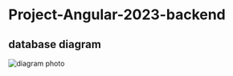 # Project-Angular-2023-backend

## database diagram

![diagram photo]('design/drawSQL-project-angular-2023-db.png')

